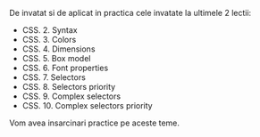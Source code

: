 De invatat si de aplicat in practica cele invatate la ultimele 2 lectii:
+ CSS. 2. Syntax
+ CSS. 3. Colors
+ CSS. 4. Dimensions
+ CSS. 5. Box model
+ CSS. 6. Font properties
+ CSS. 7. Selectors
+ CSS. 8. Selectors priority
+ CSS. 9. Complex selectors
+ CSS. 10. Complex selectors priority

Vom avea insarcinari practice pe aceste teme.

